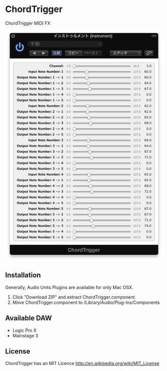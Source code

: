 ChordTrigger
============

ChordTrigger MIDI FX

![image](image.png)


## Installation

Generally, Audio Units Plugins are available for only Mac OSX.

1. Click "Download ZIP" and extract ChordTrigger.component.
2. Move ChordTrigger.component to /Library/Audio/Plug-Ins/Components

## Available DAW

* Logic Pro X
* Mainstage 3

## License

ChordTrigger has an MIT Licence http://en.wikipedia.org/wiki/MIT_License
